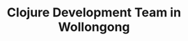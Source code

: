 ---
title: Clojure Development Team in Wollongong
permalink: /landings/locations/wollongong/developer/clojure
technology: Clojure
location: Wollongong
---